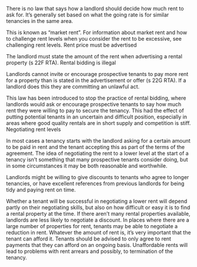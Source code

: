 There is no law that says how a landlord should decide how much rent to ask for. It’s generally set based on what the going rate is for similar tenancies in the same area.

This is known as “market rent”. For information about market rent and how to challenge rent levels when you consider the rent to be excessive, see challenging rent levels.
Rent price must be advertised

The landlord must state the amount of the rent when advertising a rental property (s 22F RTA).
Rental bidding is illegal

Landlords cannot invite or encourage prospective tenants to pay more rent for a property than is stated in the advertisement or offer (s 22G RTA). If a landlord does this they are committing an unlawful act.

This law has been introduced to stop the practice of rental bidding, where landlords would ask or encourage prospective tenants to say how much rent they were willing to pay to secure the tenancy. This had the effect of putting potential tenants in an uncertain and difficult position, especially in areas where good quality rentals are in short supply and competition is stiff.
Negotiating rent levels

In most cases a tenancy starts with the landlord asking for a certain amount to be paid in rent and the tenant accepting this as part of the terms of the agreement. The idea of negotiating the rent to a lower level at the start of a tenancy isn’t something that many prospective tenants consider doing, but in some circumstances it may be both reasonable and worthwhile.

Landlords might be willing to give discounts to tenants who agree to longer tenancies, or have excellent references from previous landlords for being tidy and paying rent on time.

Whether a tenant will be successful in negotiating a lower rent will depend partly on their negotiating skills, but also on how difficult or easy it is to find a rental property at the time. If there aren’t many rental properties available, landlords are less likely to negotiate a discount. In places where there are a large number of properties for rent, tenants may be able to negotiate a reduction in rent.
Whatever the amount of rent is, it’s very important that the tenant can afford it. Tenants should be advised to only agree to rent payments that they can afford on an ongoing basis. Unaffordable rents will lead to problems with rent arrears and possibly, to termination of the tenancy.